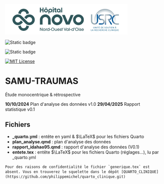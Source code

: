 
![USRC](novo_usrc.png)

<!-- badges: start -->

![Static badge](https://img.shields.io/badge/PAS-termin%C3%A9-green)

![Static badge](https://img.shields.io/badge/rapport-termin%C3%A9-red)

[![MIT License](https://img.shields.io/badge/License-MIT-green.svg)](https://choosealicense.com/licenses/mit/)

<!-- badges: end -->


# SAMU-TRAUMAS

Étude monocentrique \& rétrospective


**10/10/2024** Plan d'analyse des données v1.0
**29/04/2025** Rapport statistique v0.1

## Fichiers

- **_quarto.yml** : entête en yaml & $\LaTeX$ pour les fichiers Quarto
- **plan_analyse.qmd** : plan d'analyse des données
- **rapport_idahao95.qmd** : rapport d'analyse des données (V0.1)
- **entete.tex** : entête $\LaTeX$ pour les fichiers Quarto (réglages...), lu par _quarto.yml
````
Pour des raisons de confidentialité le fichier `generique.tex` est absent. Vous en trouverez le squelette dans le dépôt [QUARTO_CLINIQUE](https://github.com/philippemichel/quarto_clinique.git)
